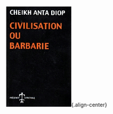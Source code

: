 <!-- TITLE: Civilisation ou barbarie -->
<!-- SUBTITLE: Présentation du livre Civilisation ou barbarie -->

![Civilisation Ou Barbarie](/uploads/ouvrage/civilisation-ou-barbarie.jpg "Civilisation Ou Barbarie"){.align-center}